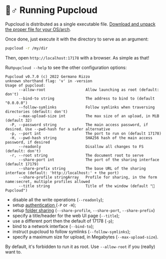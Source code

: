 # 🏃♂ Running Pupcloud

Pupcloud is distributed as a single executable file. [Download and unpack the proper file for your OS/arch](../installation-and-building.md#installation).

Once done, just execute it with the directory to serve as an argument:

```bash
pupcloud -r /my/dir
```

Then, open `http://localhost:17178` with a browser. As simple as that!

Run`pupcloud --help` to see the other configuration options:

```
Pupcloud v0.7.0 (c) 2022 Germano Rizzo
unknown shorthand flag: 'v' in -version
Usage of pupcloud:
      --allow-root                  Allow launching as root (default: don't)
      --bind-to string              The address to bind to (default "0.0.0.0")
      --follow-symlinks             Follow symlinks when traversing directories (default: don't)
      --max-upload-size int         The max size of an upload, in MiB (default 32)
  -P, --password string             The main access password, if desired. Use --pwd-hash for a safer alternative
  -p, --port int                    The port to run on (default 17178)
  -H, --pwd-hash string             SHA256 hash of the main access password, if desired
      --readonly                    Disallow all changes to FS (default: don't)
  -r, --root string                 The document root to serve
      --share-port int              The port of the sharing interface (default 17179)
      --share-prefix string         The base URL of the sharing interface (default: 'http://localhost:' + the port)
      --share-profile stringArray   Profile for sharing, in the form name:secret, multiple profiles allowed
      --title string                Title of the window (default "🐶 Pupcloud")
```

* disable all the write operations (`--readonly`);
* setup [authentication ](../authentication.md)(`-P` or `-H`);
* setup [folder sharing](../sharing-a-folder.md) (`--share-profile`, `--share-port`, `--share-prefix`)
* specify a title/header for the web UI page (`--title`);
* use a different port then the default of 17178 (`-p`);
* bind to a network interface (`--bind-to`);
* instruct pupcloud to follow symlinks (`--follow-symlinks`);
* specify a maximum size for upload, in Megabytes (`--max-upload-size`).

By default, it's forbidden to run it as root. Use `--allow-root` if you (really) want to.
